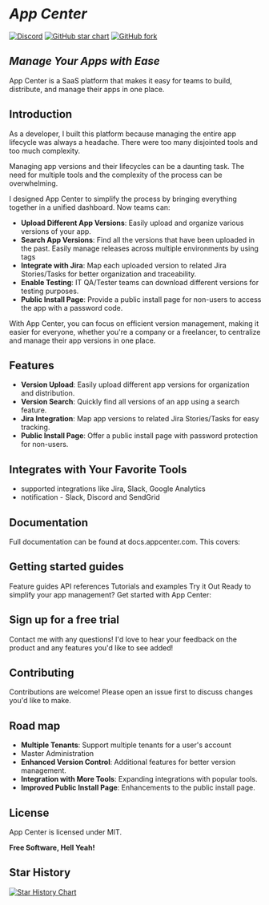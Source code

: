 # _App Center_

[![Discord](https://img.shields.io/discord/1157973112030253137?label=Discord&logo=discord)](https://discord.gg/9m2GUGmH8V)
[![GitHub star chart](https://img.shields.io/github/stars/kelvin6365/App-Center?style=social)](https://star-history.com/#kelvin6365/App-Center)
[![GitHub fork](https://img.shields.io/github/forks/kelvin6365/App-Center?style=social)](https://github.com/kelvin6365/App-Center/fork)

## _Manage Your Apps with Ease_

App Center is a SaaS platform that makes it easy for teams to build,
distribute, and manage their apps in one place.

## Introduction

As a developer, I built this platform because managing the entire app lifecycle was always a headache.
There were too many disjointed tools and too much complexity.

Managing app versions and their lifecycles can be a daunting task. The need for multiple tools and the complexity of the process can be overwhelming.

I designed App Center to simplify the process by bringing everything together in a unified dashboard. Now teams can:

- **Upload Different App Versions**: Easily upload and organize various versions of your app.
- **Search App Versions**: Find all the versions that have been uploaded in the past. Easily manage releases across multiple environments by using tags
- **Integrate with Jira**: Map each uploaded version to related Jira Stories/Tasks for better organization and traceability.
- **Enable Testing**: IT QA/Tester teams can download different versions for testing purposes.
- **Public Install Page**: Provide a public install page for non-users to access the app with a password code.

With App Center, you can focus on efficient version management, making it easier for everyone, whether you're a company or a freelancer, to centralize and manage their app versions in one place.

## Features

- **Version Upload**: Easily upload different app versions for organization and distribution.
- **Version Search**: Quickly find all versions of an app using a search feature.
- **Jira Integration**: Map app versions to related Jira Stories/Tasks for easy tracking.
- **Public Install Page**: Offer a public install page with password protection for non-users.

## Integrates with Your Favorite Tools

- supported integrations like Jira, Slack, Google Analytics
- notification - Slack, Discord and SendGrid

## Documentation

Full documentation can be found at docs.appcenter.com. This covers:

## Getting started guides

Feature guides
API references
Tutorials and examples
Try it Out
Ready to simplify your app management? Get started with App Center:

## Sign up for a free trial

Contact me with any questions!
I'd love to hear your feedback on the product and any features you'd like to see added!

## Contributing

Contributions are welcome! Please open an issue first to discuss changes you'd like to make.

## Road map

- **Multiple Tenants**: Support multiple tenants for a user's account
- Master Administration
- **Enhanced Version Control**: Additional features for better version management.
- **Integration with More Tools**: Expanding integrations with popular tools.
- **Improved Public Install Page**: Enhancements to the public install page.

## License

App Center is licensed under MIT.

**Free Software, Hell Yeah!**

## Star History

[![Star History Chart](https://api.star-history.com/svg?repos=kelvin6365/App-Center&type=Date)](https://star-history.com/#kelvin6365/App-Center)

